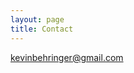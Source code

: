 ```yaml
---
layout: page
title: Contact
---
```


<a href="mailto:kevinbehringer@gmail.com"><i class="fas fa-envelope"></i> kevinbehringer@gmail.com</a>
